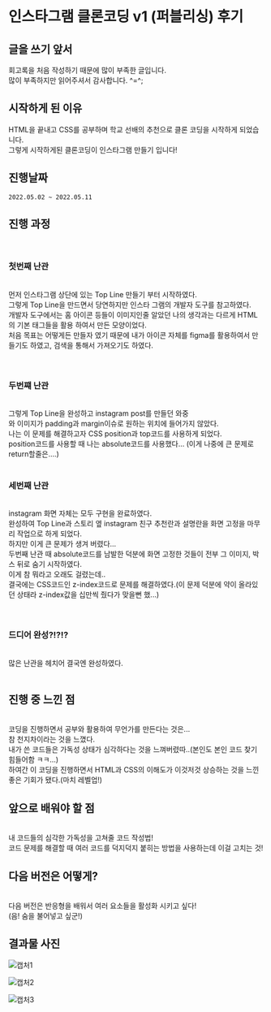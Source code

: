 # 인스타그램 클론코딩 v1 (퍼블리싱) 후기
## 글을 쓰기 앞서
 회고록을 처음 작성하기 때문에 많이 부족한 글입니다. 
 <br>
 많이 부족하지만 읽어주셔서 감사합니다. ^=^;
## 시작하게 된 이유
 HTML을 끝내고 CSS를 공부하며 학교 선배의 추천으로 클론 코딩을 시작하게 되었습니다.
 <br>
 그렇게 시작하게된 클론코딩이 인스타그램 만들기 입니다!
## 진행날짜
 ``2022.05.02 ~ 2022.05.11``
## 진행 과정
<br>

### 첫번째 난관
<br>
 먼저 인스타그램 상단에 있는 Top Line 만들기 부터 시작하였다.<br>
 그렇게 Top Line을 만드면서 당연하지만 인스타 그램의 개발자 도구를 참고하였다.<br>
 개발자 도구에서는 홈 아이콘 등들이 이미지인줄 알았던 나의 생각과는 다르게 HTML의 기본 태그들을 활용 하여서 만든 모양이었다.<br>
 처음 목표는 어떻게든 만들자 였기 때문에 내가 아이콘 자체를 figma를 활용하여서 만들기도 하였고, 검색을 통해서 가져오기도 하였다.<br>
<br><br>

### 두번쨰 난관
<br>
 그렇게 Top Line을 완성하고 instagram post를 만들던 와중 <div>와 이미지가 padding과  margin이슈로 원하는 위치에 들어가지 않았다.<br>
 나는 이 문제를 해결하고자 CSS position과 top코드를 사용하게 되었다.<br>
 position코드를 사용할 때 나는 absolute코드를 사용했다... (이게 나중에 큰 문제로 return할줄은....)
<br><br>
  
### 세번째 난관
<br>
 instagram 화면 자체는 모두 구현을 완료하였다.<br>
 완성하여 Top Line과 스토리 옆 instagram 친구 추천란과 설명란을 화면 고정을 마무리 작업으로 하게 되었다.<br>
 하지만 이게 큰 문제가 생겨 버렸다...<br>
 두번째 난관 때 absolute코드를 남발한 덕분에 화면 고정한 것들이 전부 그 이미지, 박스 뒤로 숨기 시작하였다.<br>
 이게 참 뭐라고 오래도 걸렸는데..<br>
 결국에는 CSS코드인 z-index코드로 문제를 해결하였다.(이 문제 덕분에 약이 올라있던 상태라 z-index값을 십만씩 줬다가 맞을뻔 했...)<br>
<br><br>
  
### 드디어 완성?!?!?
<br>
 많은 난관을 헤치어 결국엔 완성하였다.
<br><br>

## 진행 중 느낀 점
 <br>
 코딩을 진행하면서 공부와 활용하여 무언가를 만든다는 것은...<br>
 참 천지차이라는 것을 느꼈다.<br>
 내가 쓴 코드들은 가독성 상태가 심각하다는 것을 느껴버렸따..(본인도 본인 코드 찾기 힘들어함 ㅋㅋ...)<br>
 하여간 이 코딩을 진행하면서 HTML과 CSS의 이해도가 이것저것 상승하는 것을 느낀 좋은 기회가 됐다.(마치 레벨업!)<br>
  
## 앞으로 배워야 할 점
 <br>
 내 코드들의 심각한 가독성을 고쳐줄 코드 작성법!<br>
 코드 문제를 해결할 때 여러 코드를 덕지덕지 붙히는 방법을 사용하는데 이걸 고치는 것!<br>

## 다음 버전은 어떻게?
 <br>
 다음 버전은 반응형을 배워서 여러 요소들을 활성화 시키고 싶다!<br>
 (음! 숨을 불어넣고 싶군!) <br>
  
## 결과물 사진

![캡처1](https://user-images.githubusercontent.com/101445027/167869920-732d5e12-b31c-440c-964e-b7bc696c9802.PNG)

![캡처2](https://user-images.githubusercontent.com/101445027/167869996-f77bd9ef-1cf1-45fd-98c2-db9bbfde4f06.PNG)

![캡처3](https://user-images.githubusercontent.com/101445027/167870029-85bc627f-9f44-4ca3-80e2-809f16cec8e4.PNG)
